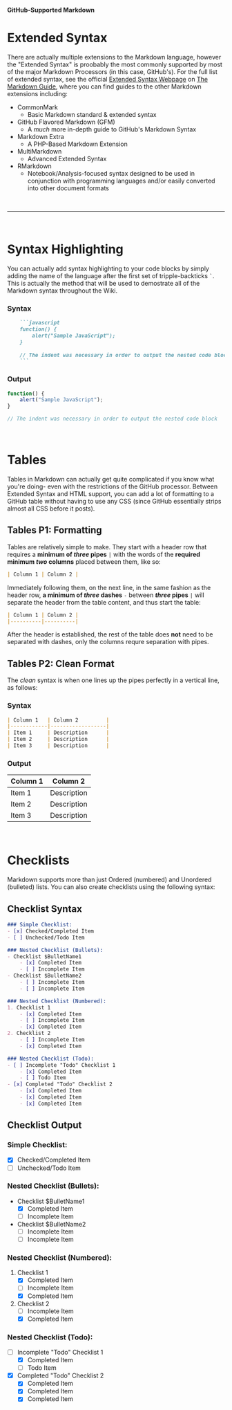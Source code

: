 __GitHub-Supported Markdown__
# Extended Syntax

There are actually multiple extensions to the Markdown language, however the "Extended Syntax" is proobably the most commonly supported by most of the major Markdown Processors (in this case, GitHub's). For the full list of extended syntax, see the official [Extended Syntax Webpage](https://www.markdownguide.org/extended-syntax/) on [The Markdown Guide](https://www.markdownguide.org/), where you can find guides to the other Markdown extensions including:
- CommonMark
  - Basic Markdown standard & extended syntax
- GitHub Flavored Markdown (GFM)
  - A *much* more in-depth guide to GitHub's Markdown Syntax
- Markdown Extra
  - A PHP-Based Markdown Extension
- MultiMarkdown
  - Advanced Extended Syntax
- RMarkdown
  - Notebook/Analysis-focused syntax designed to be used in conjunction with programming languages and/or easily converted into other document formats

<br />

-----

<br />

# Syntax Highlighting

You can actually add syntax highlighting to your code blocks by simply adding the name of the language after the first set of tripple-backticks ``` ` ```. This is actually the method that will be used to demostrate all of the Markdown syntax throughout the Wiki.

### Syntax

```markdown
	```javascript
	function() {
		alert("Sample JavaScript");
	}
	
	// The indent was necessary in order to output the nested code block
	```
```

### Output

```javascript
function() {
	alert("Sample JavaScript");
}

// The indent was necessary in order to output the nested code block
```

<br />

# Tables

Tables in Markdown can actually get quite complicated if you know what you're doing- even with the restrictions of the GitHub processor. Between Extended Syntax and HTML support, you can add a lot of formatting to a GitHub table without having to use any CSS (since GitHub essentially strips almost all CSS before it posts).

## Tables P1: Formatting

Tables are relatively simple to make. They start with a header row that requires a __minimum of *three* pipes__ `|` with the words of the __required minimum *two* columns__ placed between them, like so:

```markdown
| Column 1 | Column 2 |
```

Immediately following them, on the next line, in the same fashion as the header row, __a minimum of *three* dashes__ `-` between __*three* pipes__ `|` will separate the header from the table content, and thus start the table:

```markdown
| Column 1 | Column 2 |
|----------|----------|
```

After the header is established, the rest of the table does __not__ need to be separated with dashes, only the columns requre separation with pipes.

## Tables P2: Clean Format

The *clean* syntax is when one lines up the pipes perfectly in a vertical line, as follows:

### Syntax

```markdown
| Column 1   | Column 2         |
|------------|------------------|
| Item 1     | Description      |
| Item 2     | Description      |
| Item 3     | Description      |
```

### Output

| Column 1   | Column 2         |
|------------|------------------|
| Item 1     | Description      |
| Item 2     | Description      |
| Item 3     | Description      |


<br />

# Checklists

Markdown supports more than just Ordered (numbered) and Unordered (bulleted) lists. You can also create checklists using the following syntax:

## Checklist Syntax

```markdown
### Simple Checklist:
- [x] Checked/Completed Item
- [ ] Unchecked/Todo Item

### Nested Checklist (Bullets):
- Checklist $BulletName1
	- [x] Completed Item
	- [ ] Incomplete Item
- Checklist $BulletName2
	- [ ] Incomplete Item
	- [ ] Incomplete Item

### Nested Checklist (Numbered):
1. Checklist 1
	- [x] Completed Item
	- [ ] Incomplete Item
	- [x] Completed Item
2. Checklist 2
	- [ ] Incomplete Item
	- [x] Completed Item

### Nested Checklist (Todo):
- [ ] Incomplete "Todo" Checklist 1
	- [x] Completed Item
	- [ ] Todo Item
- [x] Completed "Todo" Checklist 2
	- [x] Completed Item
	- [x] Completed Item
	- [x] Completed Item
```

## Checklist  Output

### Simple Checklist:
- [x] Checked/Completed Item
- [ ] Unchecked/Todo Item

### Nested Checklist (Bullets):
- Checklist $BulletName1
  - [x] Completed Item
  - [ ] Incomplete Item
- Checklist $BulletName2
  - [ ] Incomplete Item
  - [ ] Incomplete Item

### Nested Checklist (Numbered):
1. Checklist 1
   - [x] Completed Item
   - [ ] Incomplete Item
   - [x] Completed Item
2. Checklist 2
   - [ ] Incomplete Item
   - [x] Completed Item

### Nested Checklist (Todo):
- [ ] Incomplete "Todo" Checklist 1
  - [x] Completed Item
  - [ ] Todo Item
- [x] Completed "Todo" Checklist 2
  - [x] Completed Item
  - [x] Completed Item
  - [x] Completed Item